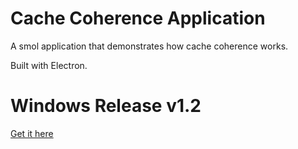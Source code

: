 # Cache Coherence Application
A smol application that demonstrates how cache coherence works.

Built with Electron. 

# Windows Release v1.2
[Get it here](https://github.com/notACoder69/Cache-Coherence-Application/releases)

